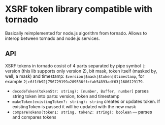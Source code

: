 # XSRF token library compatible with tornado

Basically reimplemented for node.js algorithm from tornado. Allows to interop between tornado and node.js services.


## API

XSRF tokens in tornado cosist of 4 parts separated by pipe symbol `|`: version (this lib supports only version 2), bit mask, token itself (masked by, well, a mask) and timestamp: `$version|$mask|$token|$timestamp`, for example `2|c6f1fb92|756729199a209536ffcfab54893adf63|1686129179`.

- `decodeToken(tokenStr: string): [number, Buffer, number]` parses string token into parts: version, token and timestamp
- `makeToken(existingToken?: string): string` creates or updates token. If existingToken is passed it will be updated with the new mask
- `compareTokens(token1: string, token2: string): boolean` — parses and compares tokens
